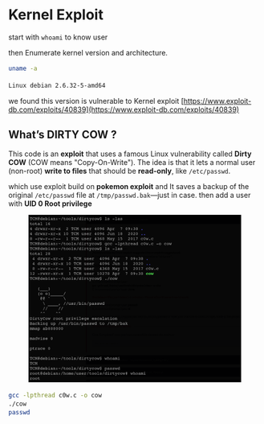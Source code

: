 # Kernel Exploit

start with `whoami` to know user

then Enumerate kernel version and architecture.

```bash
uname -a

Linux debian 2.6.32-5-amd64
```

we found this version is vulnerable to Kernel exploit [https://www.exploit-db.com/exploits/40839](https://www.exploit-db.com/exploits/40839)

## **What’s DIRTY COW ?**

This code is an **exploit** that uses a famous Linux vulnerability called **Dirty COW** (COW means "Copy-On-Write"). The idea is that it lets a normal user (non-root) **write to files** that should be **read-only**, like `/etc/passwd`.

which use exploit build on **pokemon exploit** and It saves a backup of the original `/etc/passwd` file at `/tmp/passwd.bak`—just in case. then add a user with **UID 0 Root privilege**

<figure><img src="../../../.gitbook/assets/imsage.png" alt=""><figcaption></figcaption></figure>

```bash
gcc -lpthread c0w.c -o cow
./cow
passwd
```
